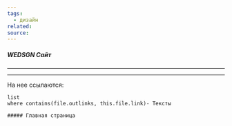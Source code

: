 ```yaml
---
tags:
  - дизайн
related: 
source:
---
```

##### WEDSGN Сайт
---



---
На нее ссылаются:
```dataview
list
where contains(file.outlinks, this.file.link)- Тексты

##### Главная страница
